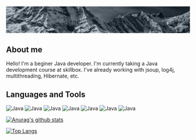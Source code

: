 [![Header](https://github.com/boreman-code/boreman-code/blob/main/assets/Mounts.jpg)](https://github.com/boreman-code)

## About me
Hello! I'm a beginer Java developer. I'm currently taking a Java development course at skillbox. I've already working with jsoup, log4j, multithreading, Hibernate, etc.

## Languages and Tools
![Java](https://img.shields.io/badge/-Java-C1CBD4?style=for-the-badge&logo=java&logoColor=007396)
![Java](https://img.shields.io/badge/-HTML-C1CBD4?style=for-the-badge&logo=HTML5&logoColor=E34F26)
![Java](https://img.shields.io/badge/-CSS-C1CBD4?style=for-the-badge&logo=CSS3&logoColor=1572B6)
![Java](https://img.shields.io/badge/-jsoup-C1CBD4?style=for-the-badge)
![Java](https://img.shields.io/badge/-MySQL-C1CBD4?style=for-the-badge&logo=MySQL&logoColor=4479A1)
![Java](https://img.shields.io/badge/-log4j-C1CBD4?style=for-the-badge&logo=Apache&logoColor=D22128)
![Java](https://img.shields.io/badge/-Git-C1CBD4?style=for-the-badge&logo=Git&logoColor=F05032)

[![Anurag's github stats](https://github-readme-stats.vercel.app/api?username=boreman-code&show_icons=true&hide_title=true&count_private=true&bg_color=FFFFFF&icon_color=1572B6&text_color=FFFFFF)](https://github.com/anuraghazra/github-readme-stats)

[![Top Langs](https://github-readme-stats.vercel.app/api/top-langs/?username=boreman-code)](https://github.com/anuraghazra/github-readme-stats)
